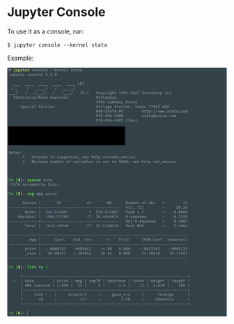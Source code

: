 # Jupyter Console

To use it as a console, run:
```
$ jupyter console --kernel stata
```

Example:

![Jupyter Notebook](../../img/jupyter_console.png)
